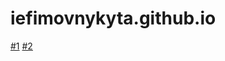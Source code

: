 # iefimovnykyta.github.io
 
[#1](https://iefimovnykyta.github.io/first%20landing%20page/ "landing page")
[#2](https://iefimovnykyta.github.io/second/index.html/ "second landing page")
